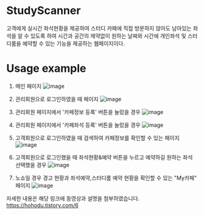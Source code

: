 # StudyScanner
고객에게 실시간 좌석현황을 제공하여 스터디 카페에 직접 방문하지 않아도 남아있는 좌석을 알 수 있도록 하여
시간과 공간의 제약없이 원하는 날짜와 시간에 개인좌석 및 스터디룸을 예약할 수 있는 기능을 제공하는 웹페이지이다.

# Usage example
1. 메인 페이지
![image](https://user-images.githubusercontent.com/47858282/72887288-bd3f3100-3d4e-11ea-9c68-f65b436b51c9.png)

2. 관리회원으로 로그인하였을 때 페이지
![image](https://user-images.githubusercontent.com/47858282/72889876-05148700-3d54-11ea-928d-7e76f95669ae.png)

3. 관리회원 페이지에서 '카페정보 등록' 버튼을 눌렀을 경우
![image](https://user-images.githubusercontent.com/47858282/72889900-165d9380-3d54-11ea-973a-71da222b9ce0.png)

4. 관리회원 페이지에서 '카페좌석 등록' 버튼을 눌렀을 경우
![image](https://user-images.githubusercontent.com/47858282/72889931-25444600-3d54-11ea-8213-1eaccffc848d.png)

5. 고객회원으로 로그인하였을 때 검색하여 카페정보를 확인할 수 있는 페이지 
![image](https://user-images.githubusercontent.com/47858282/72889994-41e07e00-3d54-11ea-9243-ee91572a8e31.png)

6. 고객회원으로 로그인했을 때 좌석현황&예약 버튼을 누르고 예약하길 원하는 좌석 선택했을 경우
![image](https://user-images.githubusercontent.com/47858282/72890033-5b81c580-3d54-11ea-81fe-900edb107a9b.png)

7. 노쇼일 경우 경고 현황과 좌석예약,스터디룸 예약 현황을 확인할 수 있는 "My카페" 페이지
![image](https://user-images.githubusercontent.com/47858282/72890056-69cfe180-3d54-11ea-862d-dcfe8b08573d.png)


자세한 내용은 해당 링크에 동영상과 설명을 첨부하였습니다. https://hohodu.tistory.com/6
